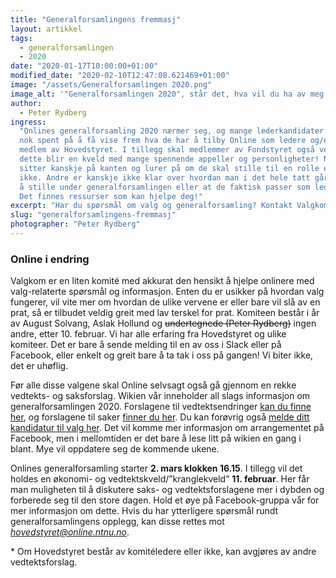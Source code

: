 ```yaml
---
title: "Generalforsamlingens fremmasj"
layout: artikkel
tags:
  - generalforsamlingen
  - 2020
date: "2020-01-17T10:00:00+01:00"
modified_date: "2020-02-10T12:47:08.621469+01:00"
image: "/assets/Generalforsamlingen 2020.png"
image_alt: '"Generalforsamlingen 2020", står det, hva vil du ha av meg'
author:
  - Peter Rydberg
ingress:
  "Onlines generalforsamling 2020 nærmer seg, og mange lederkandidater venter
  nok spent på å få vise frem hva de har å tilby Online som ledere og/eller\\*
  medlem av Hovedstyret. I tillegg skal medlemmer av Fondstyret også velges, så
  dette blir en kveld med mange spennende appeller og personligheter! Noen
  sitter kanskje på kanten og lurer på om de skal stille til en rolle eller
  ikke. Andre er kanskje ikke klar over hvordan man i det hele tatt går frem for
  å stille under generalforsamlingen eller at de faktisk passer som leder selv.
  Det finnes ressurser som kan hjelpe deg!"
excerpt: "Har du spørsmål om valg og generalforsamling? Kontakt Valgkom!"
slug: "generalforsamlingens-fremmasj"
photographer: "Peter Rydberg"
---
```


### Online i endring

Valgkom er en liten komité med akkurat den hensikt å hjelpe onlinere med
valg-relaterte spørsmål og informasjon. Enten du er usikker på hvordan valg
fungerer, vil vite mer om hvordan de ulike vervene er eller bare vil slå av en
prat, så er tilbudet veldig greit med lav terskel for prat. Komiteen består i år
av August Solvang, Aslak Hollund og ~~undertegnede (Peter Rydberg)~~ ingen
andre, etter 10. februar. Vi har alle erfaring fra Hovedstyret og ulike
komiteer. Det er bare å sende melding til en av oss i Slack eller på Facebook,
eller enkelt og greit bare å ta tak i oss på gangen! Vi biter ikke, det er
uhøflig.

Før alle disse valgene skal Online selvsagt også gå gjennom en rekke vedtekts-
og saksforslag. Wikien vår inneholder all slags informasjon om
generalforsamlingen 2020. Forslagene til vedtektsendringer
[kan du finne her](https://online.ntnu.no/wiki/online/generalforsamlingen/genfors2020/vedtekstforslag/),
og forslagene til saker
[finner du her](https://online.ntnu.no/wiki/online/generalforsamlingen/genfors2020/saksforslag/).
Du kan forøvrig også
[melde ditt kandidatur til valg her](https://online.ntnu.no/wiki/online/generalforsamlingen/genfors2020/valg/).
Det vil komme mer informasjon om arrangementet på Facebook, men i mellomtiden er
det bare å lese litt på wikien en gang i blant. Mye vil oppdatere seg de
kommende ukene.

Onlines generalforsamling starter **2. mars klokken 16.15**. I tillegg vil det
holdes en økonomi- og vedtektskveld/”kranglekveld” **11. februar**. Her får man
muligheten til å diskutere saks- og vedtektsforslagene mer i dybden og forberede
seg til den store dagen. Hold et øye på Facebook-gruppa vår for mer informasjon
om dette. Hvis du har ytterligere spørsmål rundt generalforsamlingens opplegg,
kan disse rettes mot *hovedstyret@online.ntnu.no*.

\* Om Hovedstyret består av komitéledere eller ikke, kan avgjøres av andre
vedtektsforslag.
